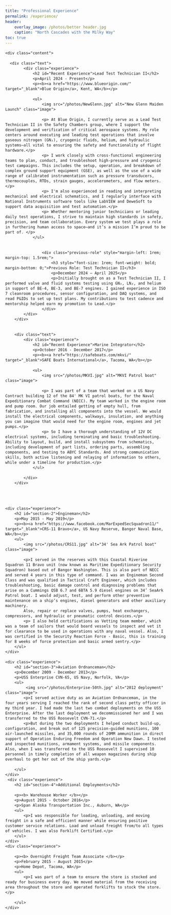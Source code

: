 ```yaml
---
title: "Professional Experience"
permalink: /experience/
header:
    overlay_image: /photos/better header.jpg
    caption: "North Cascades with the Milky Way"
toc: true
---
```


<html>
    <head>
    <title>Professional Experience</title>
    <style>
        body {
            font-family: Arial, sans-serif;
            margin: 0px;
        }
        .experience {
            margin-bottom: 20px;
        }
        .title {
            font-weight: bold;
        }
        .image {
            float: right; /* Float the image to the right */
            width: 375px; /* Set the width of the image as desired */
        }
    </style>
    </head>
<body>



    <div class="content">

      <div class="text">
            <div class="experience">
                <h2 id="Recent Experience">Lead Test Technician II</h2>
                <p>April 2024 - Present</p>
                <p><b><a href="https://www.blueorigin.com/" target="_blank">Blue Origin</a>, Kent, WA</b></p>

                <ul>
                    <img src="/photos/NewGlenn.jpg" alt="New Glenn Maiden Launch" class="image">

                    <p> At Blue Origin, I currently serve as a Lead Test Technician II in the Safety Chambers group, where I support the development and verification of critical aerospace systems. My role centers around executing and leading test operations that involve gaseous nitrogen (GN₂), cryogenic fluids, helium, and hydraulic systems—all vital to ensuring the safety and functionality of flight hardware.</p>
                    <p> I work closely with cross-functional engineering teams to plan, conduct, and troubleshoot high-pressure and cryogenic test campaigns. This includes the setup, operation, and breakdown of complex ground support equipment (GSE), as well as the use of a wide range of calibrated instrumentation such as pressure transducers, thermocouples, RTDs, strain gauges, accelerometers, and flow meters.</p>
                    <p> I'm also experienced in reading and interpreting mechanical and electrical schematics, and I regularly interface with National Instruments software tools like LabVIEW and DeweSoft to support data acquisition and test automation.</p>
                    <p> Whether mentoring junior technicians or leading daily test operations, I strive to maintain high standards in safety, precision, and team collaboration. Every system we test plays a role in furthering human access to space—and it’s a mission I’m proud to be part of. </p>
                </ul>
                 
                 
                    <div class="previous-role" style="margin-left: 1rem; margin-top: 1.5rem;">
                        <h3 style="font-size: 1rem; font-weight: bold; margin-bottom: 0;">Previous Role: Test Technician II</h3>
                        <p>December 2024 – April 2025</p>
                        <p>Initially brought on as a Test Technician II, I performed valve and fluid systems testing using GN₂, LN₂, and helium in support of BE-4, BE-3, and BE-7 engines. I gained experience in ISO 7 cleanroom procedures, sensor configuration, and DAQ systems, and read P&IDs to set up test plans. My contributions to test cadence and mentorship helped earn my promotion to Lead.</p>
                    </div>
            </div>
        </div>

       
        <div class="text">
            <div class="experience">
                <h2 id="Recent Experience">Marine Integrator</h2>
                <p>October 2016 - December 2017</p>
                <p><b><a href="https://safeboats.com/mkvi/" target="_blank">SAFE Boats International</a>, Tacoma, WA</b></p>

                <ul>
                    <img src="/photos/MKVI.jpg" alt="MKVI Patrol boat" class="image">

                    <p> I was part of a team that worked on a US Navy Contract building 12 of the 84' MK VI patrol boats, for the Naval Expeditionary Combat Command (NECC). My team worked in the engine room and pump room. Our job entailed getting of empty hull, from fabrication, and installing all components into the vessel. We would install the electrical components, walkways, insulation, and anything you can imagine that would need for the engine room, engines and jet pumps.</p>
                    <p> So I have a thorough understanding of 12V DC electrical systems, including terminating and basic troubleshooting. Ability to layout, build, and install subsystems from schematics, including development of part lists, ordering parts, assembling components, and testing to ABYC Standards. And strong communication skills, both active listening and relaying of information to others, while under a timeline for production.</p>
                </ul>
                
            </div>
        </div>
   

 

    <div class="experience">
        <h2 id="section-2">Engineman</h2>
        <p>May 2015 - May 2019</p>
        <p><b><a href="https://www.facebook.com/MarExpedSecSquadron11/" target="_blank">CRS-11 Bravo</a>, US Navy Reserve, Bangor Naval Base, WA</b></p>
        <ul>
            <img src="/photos/CRS11.jpg" alt="34' Sea Ark Patrol boat" class="image">

            <p>I served in the reserves with this Coastal Riverine Squadron 11 Bravo unit (now known as Maritime Expeditionary Security Squadron) based out of Bangor Washington. This is also part of NECC and served 4 years in this type of command. I was an Engineman Second Class and was qualified in Tactical Craft Engineer, which includes troubleshooting, basic damage control and diagnosing problems that arise on a Cummings QSB 6.7 and 6BTA 5.9 diesel engines on 34’ SeaArk Patrol boat. I would adjust, test, and perform other preventive maintenance on a ship’s engines, diesel generators and other auxiliary machinery.
            Also, repair or replace valves, pumps, heat exchangers, compressors, and hydraulic or pneumatic control devices.</p>
            <p> I also held certifications as Vetting team member, which was a team of sailors that would board vessels to inspect and vet it for clearance to be used in operations with any naval vessel. Also, I was certified in the Security Reaction Force - Basic, this is training for 8 weeks of force protection and basic armed sentry.</p>
        </ul>
    </div>

    <div class="experience">
        <h2 id="section-3">Aviation Ordnanceman</h2>
        <p>December 2009 - December 2013</p>
        <p>USS Enterprise CVN-65, US Navy, Norfolk, VA</p>
        <ul>
             <img src="/photos/Enterprise-50th.jpg" alt="2012 deployment" class="image">
            <p>I served active duty as an Aviation Ordnanceman, in the four years serving I reached the rank of second class petty officer in my third year. I had made the last two combat deployments on the USS Enterprise. After the last deployment we decommissioned her and I was transferred to the USS Roosevelt CVN-71.</p>
            <p>But during the two deployments I helped conduct build-up, configuration, and break out of 125 precision-guided munitions, 100 air-launched missiles, and 35,000 rounds of 20MM ammunition in direct support of Operation Enduring Freedom and Operation New Dawn. I tested and inspected munitions, armament systems, and missile components. Also, when I was transferred to the USS Roosevelt I supervised 10 personnel in timely completion of all weapon magazines during ship overhaul to get her out of the ship yards.</p>
            
        </ul>
    </div>
     <div class="experience">
        <h2 id="section-4">Additional Employments</h2>

        <p><b> Warehouse Worker </b></p>
        <p>August 2015 - October 2016</p>
        <p>Span Alaska Transportation Inc., Auburn, WA</p>
        <ul>
            <p>I was responsible for loading, unloading, and moving freight in a safe and efficient manner while ensuring positive customer service relations. Load and unload freight from/to all types of vehicles. I was also Forklift Certified.</p>
        </ul>
    </div>
    <div class="experience">
        
        <p><b> Overnight Freight Team Associate </b></p>
        <p>February 2015 - August 2015</p>
        <p>Home Depot, Tacoma, WA</p>
        <ul>
            <p>I was part of a team to ensure the store is stocked and ready for business every day. We moved material from the receiving area throughout the store and operated forklifts to stock the store.</p>
            
        </ul>
    </div>
